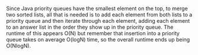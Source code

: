 Since Java priority queues have the smallest element on the top, to merge two sorted lists, all that is needed is to add each element from both lists to a priority queue and then iterate through each element, adding each element to an answer list in the order they show up in the priority queue. The runtime of this appears O(N) but remember that insertion into a priority queue takes on average O(logN) time, so the overall runtime ends up being O(NlogN).
